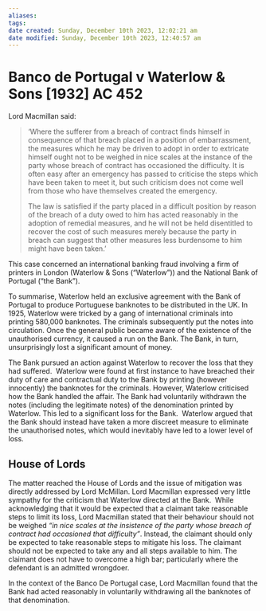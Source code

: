 ```yaml
---
aliases: 
tags: 
date created: Sunday, December 10th 2023, 12:02:21 am
date modified: Sunday, December 10th 2023, 12:40:57 am
---
```


# Banco de Portugal v Waterlow & Sons [1932] AC 452

Lord Macmillan said:

> ‘Where the sufferer from a breach of contract finds himself in consequence of that breach placed in a position of embarrassment, the measures which he may be driven to adopt in order to extricate himself ought not to be weighed in nice scales at the instance of the party whose breach of contract has occasioned the difficulty. It is often easy after an emergency has passed to criticise the steps which have been taken to meet it, but such criticism does not come well from those who have themselves created the emergency.
>
> The law is satisfied if the party placed in a difficult position by reason of the breach of a duty owed to him has acted reasonably in the adoption of remedial measures, and he will not be held disentitled to recover the cost of such measures merely because the party in breach can suggest that other measures less burdensome to him might have been taken.’

This case concerned an international banking fraud involving a firm of printers in London (Waterlow & Sons (“Waterlow”)) and the National Bank of Portugal (“the Bank”).  

To summarise, Waterlow held an exclusive agreement with the Bank of Portugal to produce Portuguese banknotes to be distributed in the UK. In 1925, Waterlow were tricked by a gang of international criminals into printing 580,000 banknotes. The criminals subsequently put the notes into circulation. Once the general public became aware of the existence of the unauthorised currency, it caused a run on the Bank. The Bank, in turn, unsurprisingly lost a significant amount of money.  

The Bank pursued an action against Waterlow to recover the loss that they had suffered.  Waterlow were found at first instance to have breached their duty of care and contractual duty to the Bank by printing (however innocently) the banknotes for the criminals. However, Waterlow criticised how the Bank handled the affair. The Bank had voluntarily withdrawn the notes (including the legitimate notes) of the denomination printed by Waterlow. This led to a significant loss for the Bank.  Waterlow argued that the Bank should instead have taken a more discreet measure to eliminate the unauthorised notes, which would inevitably have led to a lower level of loss.

## House of Lords

The matter reached the House of Lords and the issue of mitigation was directly addressed by Lord McMillan. Lord Macmillan expressed very little sympathy for the criticism that Waterlow directed at the Bank.  While acknowledging that it would be expected that a claimant take reasonable steps to limit its loss, Lord Macmillan stated that their behaviour should not be weighed _“in nice scales at the insistence of the party whose breach of contract had occasioned that difficulty”_. Instead, the claimant should only be expected to take reasonable steps to mitigate his loss. The claimant should not be expected to take any and all steps available to him. The claimant does not have to overcome a high bar; particularly where the defendant is an admitted wrongdoer.  

In the context of the Banco De Portugal case, Lord Macmillan found that the Bank had acted reasonably in voluntarily withdrawing all the banknotes of that denomination.
